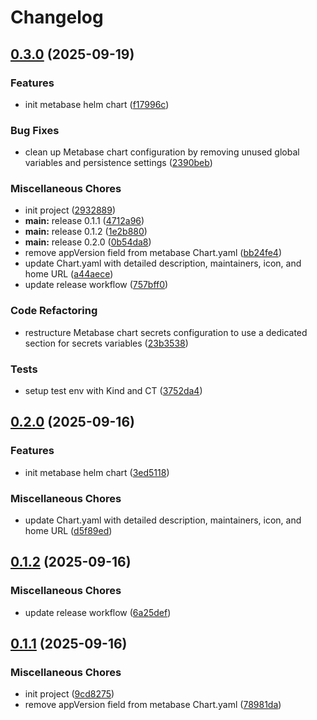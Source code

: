 # Changelog

## [0.3.0](https://github.com/ZeroGachis/metabase-helm-chart/compare/v0.2.0...v0.3.0) (2025-09-19)


### Features

* init metabase helm chart ([f17996c](https://github.com/ZeroGachis/metabase-helm-chart/commit/f17996cb7ee87a5cc408c30f35f5f671d6dd3a67))


### Bug Fixes

* clean up Metabase chart configuration by removing unused global variables and persistence settings ([2390beb](https://github.com/ZeroGachis/metabase-helm-chart/commit/2390beb157700e116402918723975ad608d428d7))


### Miscellaneous Chores

* init project ([2932889](https://github.com/ZeroGachis/metabase-helm-chart/commit/29328896a625ef348c1ca081336dd73e0dec1ecb))
* **main:** release 0.1.1 ([4712a96](https://github.com/ZeroGachis/metabase-helm-chart/commit/4712a968dffffe33dec6a023662f3b5a50da9efb))
* **main:** release 0.1.2 ([1e2b880](https://github.com/ZeroGachis/metabase-helm-chart/commit/1e2b88009a3733b7ffcc63d5acbc9a7085d85f79))
* **main:** release 0.2.0 ([0b54da8](https://github.com/ZeroGachis/metabase-helm-chart/commit/0b54da894c148c5ec9cb10c89cd7ae4036ad9e53))
* remove appVersion field from metabase Chart.yaml ([bb24fe4](https://github.com/ZeroGachis/metabase-helm-chart/commit/bb24fe431bf5e94b096a232aff462d6724f4087d))
* update Chart.yaml with detailed description, maintainers, icon, and home URL ([a44aece](https://github.com/ZeroGachis/metabase-helm-chart/commit/a44aece42e8f8689f599616d7c69a6ffc0d1b64a))
* update release workflow ([757bff0](https://github.com/ZeroGachis/metabase-helm-chart/commit/757bff0b5454a96214537c9c146aa8e274079f5e))


### Code Refactoring

* restructure Metabase chart secrets configuration to use a dedicated section for secrets variables ([23b3538](https://github.com/ZeroGachis/metabase-helm-chart/commit/23b353828be381b3cf1046d02e72cec9bed72d0b))


### Tests

* setup test env with Kind and CT ([3752da4](https://github.com/ZeroGachis/metabase-helm-chart/commit/3752da443673f549cab28ce98942b2fed927b387))

## [0.2.0](https://github.com/ZeroGachis/metabase-helm-chart/compare/v0.1.2...v0.2.0) (2025-09-16)


### Features

* init metabase helm chart ([3ed5118](https://github.com/ZeroGachis/metabase-helm-chart/commit/3ed511888465ffcb03e2ac2c85a81be4c3d5777b))


### Miscellaneous Chores

* update Chart.yaml with detailed description, maintainers, icon, and home URL ([d5f89ed](https://github.com/ZeroGachis/metabase-helm-chart/commit/d5f89eddc4e871b30b071050ff9e83757b635c8a))

## [0.1.2](https://github.com/ZeroGachis/metabase-helm-chart/compare/v0.1.1...v0.1.2) (2025-09-16)


### Miscellaneous Chores

* update release workflow ([6a25def](https://github.com/ZeroGachis/metabase-helm-chart/commit/6a25def7540182221cbaf65777a7c488c15081da))

## [0.1.1](https://github.com/ZeroGachis/metabase-helm-chart/compare/v0.1.0...v0.1.1) (2025-09-16)


### Miscellaneous Chores

* init project ([9cd8275](https://github.com/ZeroGachis/metabase-helm-chart/commit/9cd8275b6502bfb8b968c2407ddec60f5d8bc21b))
* remove appVersion field from metabase Chart.yaml ([78981da](https://github.com/ZeroGachis/metabase-helm-chart/commit/78981da0592462e0bc7982cd5701383da020a8e1))

